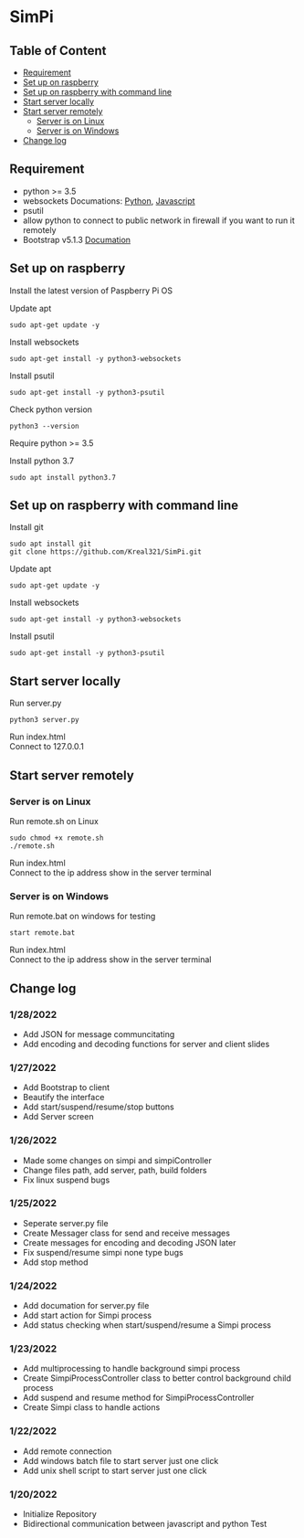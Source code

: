 # SimPi

## Table of Content
- [Requirement](#requirement)
- [Set up on raspberry](#set-up-on-raspberry)
- [Set up on raspberry with command line](#set-up-on-raspberry-with-command-line)
- [Start server locally](#start-server-locally)
- [Start server remotely](#start-server-remotely)
  * [Server is on Linux](#server-is-on-linux)
  * [Server is on Windows](#server-is-on-windows)
- [Change log](#change-log)

## Requirement
 - python >= 3.5
 - websockets  Documations: [Python](https://websockets.readthedocs.io/en/stable/index.html), [Javascript](https://javascript.info/websocket)
 - psutil  
 - allow python to connect to public network in firewall if you want to run it remotely
 - Bootstrap v5.1.3 [Documation](https://getbootstrap.com/docs/5.1/getting-started/introduction/)


## Set up on raspberry
Install the latest version of Paspberry Pi OS

Update apt
```
sudo apt-get update -y
```
Install websockets
```
sudo apt-get install -y python3-websockets
```
Install psutil
```
sudo apt-get install -y python3-psutil
```

Check python version
```
python3 --version
```
Require python >= 3.5


Install python 3.7
```
sudo apt install python3.7
```

## Set up on raspberry with command line
Install git
```
sudo apt install git
git clone https://github.com/Kreal321/SimPi.git
```

Update apt
```
sudo apt-get update -y
```
Install websockets
```
sudo apt-get install -y python3-websockets
```
Install psutil
```
sudo apt-get install -y python3-psutil
```


## Start server locally
Run server.py
```
python3 server.py
```

Run index.html \
Connect to 127.0.0.1

## Start server remotely
### Server is on Linux
Run remote.sh on Linux
```
sudo chmod +x remote.sh
./remote.sh
```

Run index.html \
Connect to the ip address show in the server terminal

### Server is on Windows
Run remote.bat on windows for testing
```
start remote.bat
```

Run index.html \
Connect to the ip address show in the server terminal




## Change log
### 1/28/2022
- Add JSON for message communcitating
- Add encoding and decoding functions for server and client slides

### 1/27/2022
- Add Bootstrap to client
- Beautify the interface
- Add start/suspend/resume/stop buttons
- Add Server screen

### 1/26/2022
- Made some changes on simpi and simpiController
- Change files path, add server, path, build folders
- Fix linux suspend bugs

### 1/25/2022
- Seperate server.py file
- Create Messager class for send and receive messages
- Create messages for encoding and decoding JSON later
- Fix suspend/resume simpi none type bugs
- Add stop method

### 1/24/2022
- Add documation for server.py file
- Add start action for Simpi process
- Add status checking when start/suspend/resume a Simpi process

### 1/23/2022
- Add multiprocessing to handle background simpi process
- Create SimpiProcessController class to better control background child process
- Add suspend and resume method for SimpiProcessController
- Create Simpi class to handle actions

### 1/22/2022
- Add remote connection
- Add windows batch file to start server just one click
- Add unix shell script to start server just one click

### 1/20/2022
- Initialize Repository
- Bidirectional communication between javascript and python Test